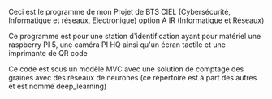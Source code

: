 Ceci est le programme de mon Projet de BTS CIEL (Cybersécurité, Informatique et réseaux, Electronique) option A IR (Informatique et Réseaux)

Ce programme est pour une station d'identification ayant pour matériel une raspberry PI 5, une caméra PI HQ ainsi qu'un écran tactile et une imprimante de QR code

Ce code est sous un modèle MVC avec une solution de comptage des graines avec des réseaux de neurones (ce répertoire est à part des autres et est nommé deep_learning)